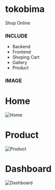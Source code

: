 # tokobima
 Shop Online

### INCLUDE ###
- Backend
- Frontend
- Shoping Cart
- Gallery
- Product


### IMAGE ###

# Home #
![Home](https://lh3.googleusercontent.com/g8NM_ZIUiRypAVRf7lh4hfn13fXo2jQ3cf-5DSBhDyb2X4NmOd4_bmvp_JmRtP0iihU1azwwZNeOKHFf3ULqoejtHOkCGoQftmyOAoeJvOexig2IhYNzMMrKHfvsfLeaToHcd2PwGBt20GdwbkYpd_kYvGd0HKIYheENu8UF2RFIsWci8xvJ75g6I11GGvB1t349tWmYW4KoJggZWZ403ckP-8fY7CFa9Xjyyti1843bqqE44lyQ3o4uON8vg3WtPXqAXSXOaIv4j5Zioheom6we3Zcn5rjUPiuDMOUy3XMNJFqhU4dsE3Duw56oZW3gVLJw7rjNyBbX_Iy_3UP_3C783Wsciz4a4YRCjYkFFHqoWCfYsiMHLCux96LGMNftEE7IYivbmruOpCRJnWvCkSQfRHANHetVNPc5yLmcr2SMAXwFmmwU7JUZliiR3OPlXLX6yaLYa7PgbiJmPCwir8EKw-4i-EiQWyqPsItlOjc7RKqfycZMSkJ5yNMlW9EzEc0KNEySnpo4xSFY-UJ0IcNF_a5CQUeFsuPaSGCa-OF8XYBery2vKHafsgwQpnJogwenBce93L1UJsz_TmDN0ElQVzC4M2lC6LkaQ6q98jJnyJ4d5q_IMSRIp_Aqc1i7sjjNjK84tZpat2P9Xsfy7yBZ7ZLuuOYTo-oFQ9veg7LOs6LTdJbdHSbZCmnnFA=w439-h201-no?authuser=0)

# Product #
![Product](https://lh3.googleusercontent.com/MxG3i9jQjpqQblqI33ao3iZM6-n9-vXLOxNSdnZ1PWCHueCeN4MDhX218f9dYw597RTf0GKKhmqIOVrvxwKNWfU_MQHYItpofUGEE8z5M6VzhM1-27uff3S6-1dDIbUMxzEdNjtX_KUteo-xKa8LzpXZrEvHNzCXzBXQ3_WI2vLsoFol449Xq6FWFYEiWLK4QxNAfOBuuuofRCPxZq0ekMRla3-R-o090lTi_rtDFrFT2V2wr5ziclaFjjDPFDImnvY226AkHLKyLriiZgqioOdqdJ_sLEwiqcpGcwjUEbYYw_EYZp4aMK3rp8e5Fq91EV-sm7dvxOlJWC67dT_-7xg-LTxbD93_AuK28pv4yId6lz8vAIDmFb1xM2LyCVj3jZX1-Bng_V2xN4sfNecwjwpNz14xqfjoXE_mA_L78GHKc1cHcO9-dElK5zpCdA4tbBh4i6QatIzYctQWphqCNmGvpsmn3UeBXW13bjzT7gkavnCjOJJmnTaMB_yg7inxX26pa4UwKPwdRiRAbtrHEhtKMQZwfxLopfp9VbIW6ZES60-rTzrns96YH-hGvanIuTL0jSC_XtK8cSYAgVkRHX54_fU6KjIfWsU5Rhw-XUYSEfb4T41DZws3sP8FwSe4qEJjVAcuV8WXwkF9BZElRh68mX6Bi6hFEFyDyByIGXBMUl5cPKo7cVjiUAo1Dg=w1211-h598-no?authuser=0)

# Dashboard #
![Dashboard](https://lh3.googleusercontent.com/48LFWI8OiUvjCkHeQ5hp2ZlIsklmYhcat_z9vGukVI9R85F4_J2WyGpp0edxRDBOnNrN-d6aB_gsPPlI-5TfFSyCpWCNEuiVQLHSXSwd-5BXl6THO-TmjSiHh8yEjDH8sR1r07bCzov25LXSWAUzulSiPtRiKGlIvFyLRKrf0PUfN2xAWQ93uy6s9CeEHQv15nbU2L36XPMgXvxDeSn3jXBQqNohqppbYMqBreyMIMN8EKQKi9hN54aBy8CAWHut7EOS0jKdKL6jCCdIObErW6emarUYxRzIRHCKTbmTVR8qEN3nneJL5XwrRVN_A-tlA628cT8flYhpPv8QsQ85Rw97pZ5uPI9wEaFt1xVb-_fX4CgGMZHy0UBYLMXJd9Z1nzbjeUhLOav_LmgJMxVC_wszWhZ31YPHEQyVOIqSC4DR0HKmoN1XDPYGDWP0r3GfeLOLy0DI85bZ5SCi-S9sC_QT2W9_cA9PWAepnCY0fy-I4YD5zgWrujnc_5LSf4e-XthGy37yHu3aBw0YiBWGjak0nr-xeSbN4sqxNnw1qf7XsK8CZUyGPneFz2DkGCdziuyg0_kHqFKjYpv1kqm8LNDPLbSv3rx2nbNCjLBTaAzT0t0vRFR9dJSykWvGaBhOpUHvZTqX2YeiqSxu5ZDkKok6r29eFeDNE-BUszIdjwU6dIuY2bTKoyAzcukeTA=w1331-h578-no?authuser=0)
